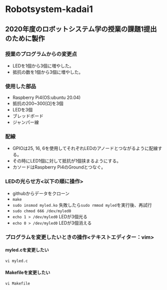 # Robotsystem-kadai1
## 2020年度のロボットシステム学の授業の課題1提出のために製作


### 授業のプログラムからの変更点

- LEDを1個から3個に増やした。  
- 抵抗の数を1個から3個に増やした。


### 使用した部品

- Raspberry Pi4(OS:ubuntu 20.04)  
- 抵抗の200~300[Ω]を3個  
- LEDを3個  
- ブレッドボード  
- ジャンパー線


### 配線

- GPIOは25, 16, 6を使用してそれぞれLEDのアノードとつながるように配線する。  
- その時にLED1個に対して抵抗が1個挟まるようにする。  
- カソードはRaspberry Pi4のGroundとつなぐ。


### LEDの光らせ方<以下の順に操作>

- githubからデータをクローン  
- ```make```  
- ```sudo insmod myled.ko```  失敗したら```sudo rmmod myled```を実行後、再試行  
- ```sudo chmod 666 /dev/myled0```  
- ```echo 1 > /dev/myled0```  LEDが3個光る  
- ```echo 0 > /dev/myled0```  LEDが3個消える


### プログラムを変更したいときの操作<テキストエディター：vim>


#### myled.cを変更したい

```vi myled.c```


#### Makefileを変更したい

```vi Makefile```
